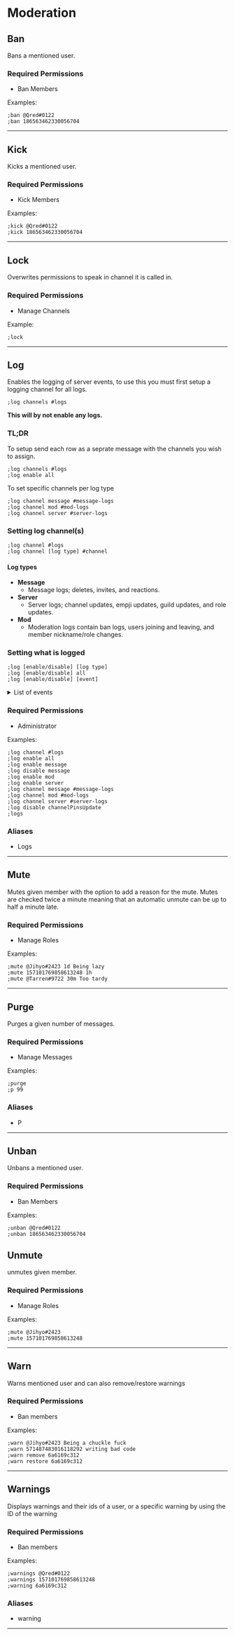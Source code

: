 # Moderation

## Ban
Bans a mentioned user.
### Required Permissions
* Ban Members

Examples: 
```
;ban @Qred#0122
;ban 186563462330056704
```

---

## Kick
Kicks a mentioned user.
### Required Permissions
* Kick Members

Examples: 
```
;kick @Qred#0122
;kick 186563462330056704
```

---

## Lock
Overwrites permissions to speak in channel it is called in.
### Required Permissions
* Manage Channels

Example: 
```
;lock
```

---

## Log
Enables the logging of server events, to use this you must first setup a logging channel for all logs.

	;log channels #logs

**This will by not enable any logs.**

### TL;DR
To setup send each row as a seprate message with the channels you wish to assign.

	;log channels #logs
	;log enable all

To set specific channels per log type

	;log channel message #message-logs
	;log channel mod #mod-logs
	;log channel server #server-logs

### Setting log channel(s)
	;log channel #logs
	;log channel [log type] #channel

#### Log types
+ **Message**
	+ Message logs; deletes, invites, and reactions.
+ **Server**
	+ Server logs; channel updates, empji updates, guild updates, and role updates.
+ **Mod**
	+ Moderation logs contain ban logs, users joining and leaving, and member nickname/role changes.

### Setting what is logged
	;log [enable/disable] [log type]
	;log [enable/disable] all
	;log [enable/disable] [event]

<details>
	<summary>List of events</summary>

### Message

#### Message change
	channelPinsUpdate
	messageDelete
	messageDeleteBulk
	messageUpdate

#### Reaction
	messageReactionAdd
	messageReactionRemove
	messageReactionRemoveAll
	messageReactionRemoveEmoji

#### Misc
	inviteCreate
	inviteDelete

### Server

#### Channel
	channelCreate
	channelDelete
	channelUpdate
	webhookUpdate

#### Emoji
	emojiCreate
	emojiDelete
	emojiUpdate

#### Guild
	guildUpdate
	guildIntegrationsUpdate

#### Role
	roleCreate
	roleDelete
	roleUpdate

### Mod

#### Bans
	guildBanAdd
	guildBanRemove

#### Join/leave
	guildMemberAdd
	guildMemberRemove

#### Member change
	guildMemberUpdate
	userUpdate
</details>

### Required Permissions
* Administrator

Examples:
```
;log channel #logs
;log enable all
;log enable message
;log disable message
;log enable mod
;log enable server
;log channel message #message-logs
;log channel mod #mod-logs
;log channel server #server-logs
;log disable channelPinsUpdate
;logs
```

### Aliases
* Logs

---

## Mute
Mutes given member with the option to add a reason for the mute. Mutes are checked twice a minute meaning that an automatic unmute can be up to half a minute late.
### Required Permissions
* Manage Roles

Examples: 
```
;mute @Jihyo#2423 1d Being lazy
;mute 157101769858613248 1h
;mute @Tarren#9722 30m Too tardy
```

---

## Purge
Purges a given number of messages.
### Required Permissions
* Manage Messages

Examples: 
```
;purge
;p 99
```
### Aliases
* P

---

## Unban
Unbans a mentioned user.
### Required Permissions
* Ban Members

Examples: 
```
;unban @Qred#0122
;unban 186563462330056704
```

## Unmute
unmutes given member.
### Required Permissions
* Manage Roles

Examples: 
```
;mute @Jihyo#2423
;mute 157101769858613248
```

---

## Warn 
Warns mentioned user and can also remove/restore warnings
### Required Permissions
* Ban members

Examples:
```
;warn @Jihyo#2423 Being a chuckle fuck
;warn 571487483016118292 writing bad code
;warn remove 6a6169c312
;warn restore 6a6169c312
```
---

## Warnings 
Displays warnings and their ids of a user, or a specific warning by using the ID  of the warning
### Required Permissions
* Ban members

Examples:
```
;warnings @Qred#0122
;warnings 157101769858613248
;warning 6a6169c312
```
### Aliases
* warning
---

